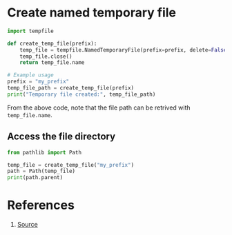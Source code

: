 

# Create named temporary file

```python
import tempfile

def create_temp_file(prefix):
    temp_file = tempfile.NamedTemporaryFile(prefix=prefix, delete=False)
    temp_file.close()
    return temp_file.name

# Example usage
prefix = "my_prefix"
temp_file_path = create_temp_file(prefix)
print("Temporary file created:", temp_file_path)
```

From the above code, note that the file path can be retrived with `temp_file.name`.

## Access the file directory


```python
from pathlib import Path 

temp_file = create_temp_file("my_prefix")
path = Path(temp_file)
print(path.parent)
```


# References

1. [Source](https://chat.openai.com/share/abe75dba-545e-4e17-83db-b59d60ed8c98)